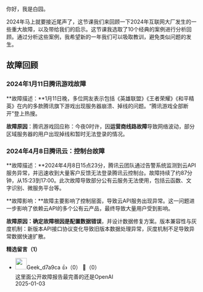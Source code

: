 你好，我是白园。

2024年马上就要接近尾声了，这节课我们来回顾一下2024年互联网大厂发生的一些重大故障，以及带给我们的启示。这节课我选取了10个经典的案例进行分析回顾。通过分析这些案例，我希望新的一年我们可以吸取教训，避免类似问题的发生。

## 故障回顾

### **2024年1月11日腾讯游戏故障**

**故障描述：**1月11日晚，多位网友表示包括《英雄联盟》《王者荣耀》《和平精英》在内的多款腾讯旗下游戏出现服务器崩溃、掉线的问题。“腾讯游戏全部断开”登上热搜。

**故障原因**：腾讯游戏回应称：今夜0时许，因**运营商线路故障**导致网络波动，部分区域服务器的用户出现掉线和暂时无法登录的情况。

### **2024年4月8日腾讯云：控制台故障**

**故障描述：**2024年4月8日15点23分，腾讯云团队通过告警系统监测到云API服务异常，并迅速收到大量客户反馈无法登录腾讯云控制台。故障持续了约87分钟，从15:23到17:00‌。此次故障导致部分公有云服务无法使用，包括云函数、文字识别、微服务平台等‌。

**故障影响：**故障主要影响了控制层面，导致云API服务出现异常。这一问题进一步影响了依赖云API的多个公有云产品，最终导致大量用户受到影响。

**故障原因：确定故障根因是配置数据错误**，并设计数据修复方案‌。版本兼容性与灰度机制‌：新版本API接口协议变化导致旧版本数据处理异常，灰度机制不足导致异常数据快速扩散‌。
<div><strong>精选留言（1）</strong></div><ul>
<li><img src="https://thirdwx.qlogo.cn/mmopen/vi_32/Q0j4TwGTfTLuqJrEpWfnHfjvm5l0BGYu8j7HGdq6dwD19ViaBDWsq0dwGsas8ZTIg6ZXooRNiaWrz40HrATUYYGg/132" width="30px"><span>Geek_d7a9ca</span> 👍（0） 💬（0）<div>这里面公开故障报告最完善的还是OpenAI</div>2025-01-03</li><br/>
</ul>